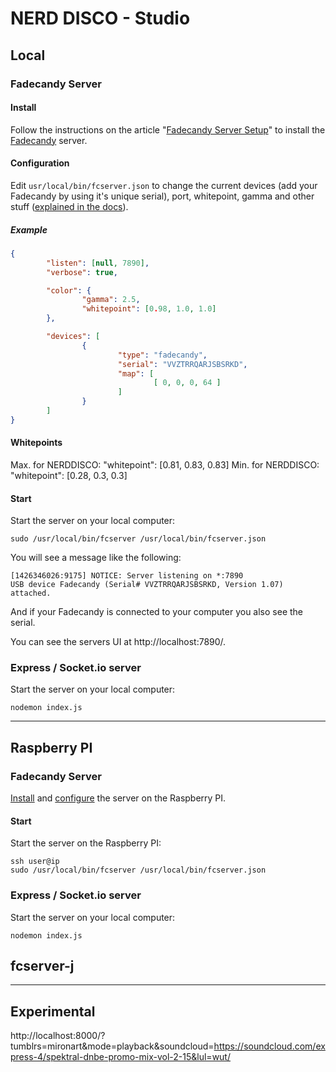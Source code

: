# NERD DISCO - Studio





## Local



### Fadecandy Server

#### Install

Follow the instructions on the article "[Fadecandy Server Setup](https://learn.adafruit.com/1500-neopixel-led-curtain-with-raspberry-pi-fadecandy/fadecandy-server-setup)" to install the [Fadecandy](https://github.com/scanlime/fadecandy) server.

#### Configuration

Edit `usr/local/bin/fcserver.json` to change the current devices (add your Fadecandy by using it's unique serial), port, whitepoint, gamma and other stuff ([explained in the docs](https://github.com/scanlime/fadecandy/blob/master/doc/fc_server_config.md)). 

##### Example

```json
{
        "listen": [null, 7890],
        "verbose": true,

        "color": {
                "gamma": 2.5,
                "whitepoint": [0.98, 1.0, 1.0]
        },

        "devices": [
                {
                        "type": "fadecandy",
                        "serial": "VVZTRRQARJSBSRKD",
                        "map": [
                                [ 0, 0, 0, 64 ]
                        ]
                }
        ]
}
```

#### Whitepoints

Max. for NERDDISCO: "whitepoint": [0.81, 0.83, 0.83]
Min. for NERDDISCO: "whitepoint": [0.28, 0.3, 0.3]


#### Start

Start the server on your local computer:

```
sudo /usr/local/bin/fcserver /usr/local/bin/fcserver.json
```

You will see a message like the following:

```
[1426346026:9175] NOTICE: Server listening on *:7890
USB device Fadecandy (Serial# VVZTRRQARJSBSRKD, Version 1.07) attached.
```

And if your Fadecandy is connected to your computer you also see the serial.

You can see the servers UI at http://localhost:7890/.



### Express / Socket.io server

Start the server on your local computer:

```
nodemon index.js
```





------------------------------------

## Raspberry PI



### Fadecandy Server

[Install](#install) and [configure](#configuration) the server on the Raspberry PI. 

#### Start

Start the server on the Raspberry PI:

```
ssh user@ip
sudo /usr/local/bin/fcserver /usr/local/bin/fcserver.json
```



### Express / Socket.io server

Start the server on your local computer:

```
nodemon index.js
```



## fcserver-j




-------------------------

## Experimental

http://localhost:8000/?tumblrs=mironart&mode=playback&soundcloud=https://soundcloud.com/express-4/spektral-dnbe-promo-mix-vol-2-15&lul=wut/